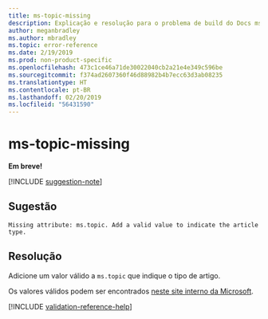 ```yaml
---
title: ms-topic-missing
description: Explicação e resolução para o problema de build do Docs ms-topic-missing
author: meganbradley
ms.author: mbradley
ms.topic: error-reference
ms.date: 2/19/2019
ms.prod: non-product-specific
ms.openlocfilehash: 473c1ce46a71de30022040cb2a21e4e349c596be
ms.sourcegitcommit: f374ad2607360f46d88982b4b7ecc63d3ab08235
ms.translationtype: HT
ms.contentlocale: pt-BR
ms.lasthandoff: 02/20/2019
ms.locfileid: "56431590"
---
```

# <a name="ms-topic-missing"></a>ms-topic-missing

**Em breve!**

[!INCLUDE [suggestion-note](includes/suggestion-note.md)]

## <a name="suggestion"></a>Sugestão

`Missing attribute: ms.topic. Add a valid value to indicate the article type.`

## <a name="resolution"></a>Resolução

Adicione um valor válido a `ms.topic` que indique o tipo de artigo.

Os valores válidos podem ser encontrados [neste site interno da Microsoft](https://docsmetadatatool.azurewebsites.net/whitelists).

<!--make sure to add this file to your includes folder and verify the path-->
[!INCLUDE [validation-reference-help](includes/validation-reference-help.md)]